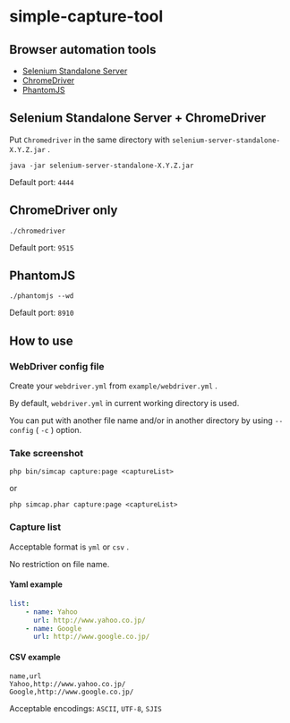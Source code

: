# simple-capture-tool

## Browser automation tools

- [Selenium Standalone Server](https://www.seleniumhq.org/download/)
- [ChromeDriver](https://sites.google.com/a/chromium.org/chromedriver/downloads)
- [PhantomJS](http://phantomjs.org/download.html)

## Selenium Standalone Server + ChromeDriver

Put `Chromedriver` in the same directory with `selenium-server-standalone-X.Y.Z.jar` .

```
java -jar selenium-server-standalone-X.Y.Z.jar
```

Default port: `4444`

## ChromeDriver only

```
./chromedriver
```

Default port: `9515`

## PhantomJS

```
./phantomjs --wd
```

Default port: `8910`

## How to use

### WebDriver config file

Create your `webdriver.yml` from `example/webdriver.yml` .

By default, `webdriver.yml` in current working directory is used.

You can put with another file name and/or in another directory by using `--config` ( `-c` ) option.

### Take screenshot

```
php bin/simcap capture:page <captureList>
```

or

```
php simcap.phar capture:page <captureList>
```

### Capture list

Acceptable format is `yml` or `csv` .

No restriction on file name.

#### Yaml example

```yaml
list:
    - name: Yahoo
      url: http://www.yahoo.co.jp/
    - name: Google
      url: http://www.google.co.jp/
```

#### CSV example

```
name,url
Yahoo,http://www.yahoo.co.jp/
Google,http://www.google.co.jp/
```

Acceptable encodings: `ASCII`, `UTF-8`, `SJIS`
